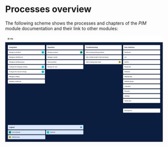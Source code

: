 # Processes overview

The following scheme shows the processes and chapters of the *PIM* module documentation and their link to other modules:

![PIM Process](../../Assets/Screenshots/PIM/PIMProcesses.png "PIM Process")
